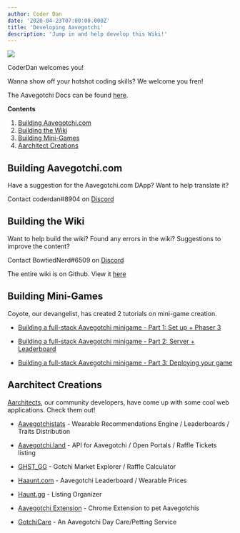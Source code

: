 ```yaml
---
author: Coder Dan
date: '2020-04-23T07:00:00.000Z'
title: 'Developing Aavegotchi'
description: 'Jump in and help develop this Wiki!'
---
```


<div class="headerImageContainer">
<img class="headerImage" src="/developers/codergotchi.png">
<p class="headerImageText">CoderDan welcomes you!</p>
</div>

Wanna show off your hotshot coding skills? We welcome you fren!

The Aavegotchi Docs can be found [here](https://docs.aavegotchi.com/).

<div class="contentsBox">

**Contents**

<ol>
<li><a href=#building-aavegotchi-com>Building Aavegotchi.com</a></li>
<li><a href=#building-the-wiki>Building the Wiki</a></li>
<li><a href=#building-mini-games>Building Mini-Games</a></li>
<li><a href=#aarchitect-creations>Aarchitect Creations</a></li>
</ol>

</div>

## Building Aavegotchi.com

Have a suggestion for the Aavegotchi.com DApp? Want to help translate it?

Contact coderdan#8904 on [Discord](https://discord.com/invite/NPwnWB6)

## Building the Wiki

Want to help build the wiki? Found any errors in the wiki? Suggestions to improve the content?

Contact BowtiedNerd#6509 on [Discord](https://discord.com/invite/NPwnWB6)

The entire wiki is on Github. View it [here](https://github.com/aavegotchi/aavegotchi-wiki)

## Building Mini-Games

Coyote, our devangelist, has created 2 tutorials on mini-game creation.

* [Building a full-stack Aavegotchi minigame - Part 1: Set up + Phaser 3](https://dev.to/ccoyotedev/building-a-full-stack-aavegotchi-minigame-part-1-set-up-phaser-3-29l5)

* [Building a full-stack Aavegotchi minigame - Part 2: Server + Leaderboard](https://dev.to/ccoyotedev/building-a-full-stack-aavegotchi-minigame-part-2-server-leaderboard-53la)

* [Building a full-stack Aavegotchi minigame - Part 3: Deploying your game](https://dev.to/ccoyotedev/building-a-full-stack-aavegotchi-minigame-part-3-deploying-your-game-mga)

## Aarchitect Creations

[Aarchitects](/aarchitect), our community developers, have come up with some cool web applications. Check them out!

* [Aavegotchistats](https://aavegotchistats.com/) - Wearable Recommendations Engine / Leaderboards / Traits Distribution

* [Aavegotchi.land](https://aavegotchi.land/) - API for Aavegotchi / Open Portals / Raffle Tickets listing

* [GHST_GG](https://ghst.gg/) - Gotchi Market Explorer / Raffle Calculator

* [Haaunt.com](https://haaunt.com/) - Aavegotchi Leaderboard / Wearable Prices

* [Haunt.gg](https://haunt.gg/) - Listing Organizer

* [Aavegotchi Extension](https://chrome.google.com/webstore/detail/aavegotchi-extension/ibggmlahcckfbcghmbnbdmkmolmaejfc) - Chrome Extension to pet Aavegotchis

* [GotchiCare](https://gotchicare.com/) - An Aavegotchi Day Care/Petting Service